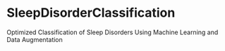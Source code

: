 # SleepDisorderClassification
Optimized Classification of Sleep Disorders Using Machine  Learning and Data Augmentation 

